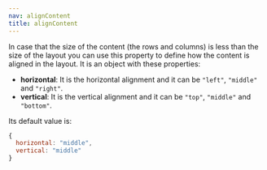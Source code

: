 ```yaml
---
nav: alignContent
title: alignContent
---
```


In case that the size of the content (the rows and columns) is less than the size of the layout you can use this property to define how the content is aligned in the layout. It is an object with these properties:

- **horizontal**: It is the horizontal alignment and it can be `"left"`, `"middle"` and `"right"`.
- **vertical**: It is the vertical alignment and it can be `"top"`, `"middle"` and `"bottom"`.

Its default value is:

```javascript
{
  horizontal: "middle",
  vertical: "middle"
}
```
